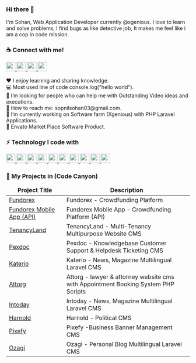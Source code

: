 <h3>Hi there 👋</h3>
I'm Sohan, Web Application Developer currently @xgenious. I love to learn and solve problems, I find bugs as like detective job, It makes me feel like i am a cop in code mission.

<h3>☕ Connect with me!</h3>
<p dir="auto">
    <a href="https://www.facebook.com/sopnil.ahamed/" rel="nofollow">
    <img src="https://camo.githubusercontent.com/053c8d36fc1998f33e6c04b8d3668638b2c9242082c762fcf9ab1bb4ecd78664/68747470733a2f2f696d672e736869656c64732e696f2f7374617469632f76313f6d6573736167653d46616365626f6f6b266c6f676f3d66616365626f6f6b266c6162656c436f6c6f723d35633563356326636f6c6f723d623937373065266c6f676f436f6c6f723d7768697465266c6162656c3d253230" height="25" data-canonical-src="https://img.shields.io/static/v1?message=Facebook&amp;logo=facebook&amp;labelColor=5c5c5c&amp;color=b9770e&amp;logoColor=white&amp;label=%20" style="max-width: 100%;">
  </a>
 <a href="#" rel="nofollow">
    <img src="https://camo.githubusercontent.com/3d5549eed7489ba6f8a511faef18145d20c02e9bc5437ce6cf0a6bfd8d273169/68747470733a2f2f696d672e736869656c64732e696f2f7374617469632f76313f6d6573736167653d596f7574756265266c6f676f3d796f7574756265266c6162656c436f6c6f723d35633563356326636f6c6f723d313138326333266c6f676f436f6c6f723d7768697465266c6162656c3d253230" height="25" data-canonical-src="https://img.shields.io/static/v1?message=Youtube&amp;logo=youtube&amp;labelColor=5c5c5c&amp;color=1182c3&amp;logoColor=white&amp;label=%20" style="max-width: 100%;">
  </a>
   <a href="mailto:sopnilsohan03@gmail.com">
    <img src="https://camo.githubusercontent.com/9ca64a702ac95e479284aa9be60618369eed6191a41171d9145a9a0601a9a0ee/68747470733a2f2f696d672e736869656c64732e696f2f7374617469632f76313f6d6573736167653d476d61696c266c6f676f3d676d61696c266c6162656c436f6c6f723d35633563356326636f6c6f723d464630303030266c6f676f436f6c6f723d7768697465266c6162656c3d253230" height="25" data-canonical-src="https://img.shields.io/static/v1?message=Gmail&amp;logo=gmail&amp;labelColor=5c5c5c&amp;color=FF0000&amp;logoColor=white&amp;label=%20" style="max-width: 100%;">
  </a>
<a target="_blank" rel="noopener noreferrer" href="https://www.linkedin.com/in/al-ahsan-00a612197/"><img src="https://camo.githubusercontent.com/59e8cfdca16f027d492ee17e4a90c25e6d511d1d4b41c8afc3bfb479e2030912/68747470733a2f2f696d672e736869656c64732e696f2f7374617469632f76313f6d6573736167653d4c696e6b6564696e266c6f676f3d6c696e6b6564696e266c6162656c436f6c6f723d35633563356326636f6c6f723d443441433044266c6f676f436f6c6f723d7768697465266c6162656c3d253230" height="25" data-canonical-src="https://img.shields.io/static/v1?message=Linkedin&amp;logo=linkedin&amp;labelColor=5c5c5c&amp;color=D4AC0D&amp;logoColor=white&amp;label=%20" style="max-width: 100%;"></a>


  
</p>





<p>
    <span>♥️ I enjoy learning and sharing knowledge.</span> <br>
    <span>💻 Most used line of code console.log("hello world").</span> <br>
    <span>🤔 I’m looking for people who can help me with Outstanding Video ideas and executions.</span> <br>
    <span>📧 How to reach me: sopnilsohan03@gmail.com.</span> <br>
    <span>🔭  I’m currently working on Software farm (Xgenious) with PHP Laravel Applications. </span> <br>
    <span>🔭  Envato Market Place Software Product.</span> <br>
    
</p>

<h3>⚡ Technology I code with</h3>
<p align="left">
  <a href="#">
    <img src ="https://img.shields.io/static/v1?message=PHP&logo=php&labelColor=5c5c5c&color=1182c3&logoColor=white&label=%20" height="25" style="max-width: 100%;">
  </a>
   <a href="#">
    <img src ="https://img.shields.io/static/v1?message=Laravel&logo=laravel&labelColor=5c5c5c&color=FF0000&logoColor=white&label=%20" height="25" style="max-width: 100%;">
  </a>
   <a href="#">
    <img src ="https://img.shields.io/static/v1?message=Vue Js&logo=vuedotjs&labelColor=5c5c5c&color=D4AC0D&logoColor=white&label=%20" height="25" style="max-width: 100%;">
  </a>
  <a href="#">
    <img src ="https://img.shields.io/static/v1?message=MySql&logo=laravel&labelColor=5c5c5c&color=4d7902&logoColor=white&label=%20" height="25" style="max-width: 100%;">
  </a>
  <a href="#">
    <img src ="https://img.shields.io/static/v1?message=JavaScript&logo=javascript&labelColor=5c5c5c&color=52307c&logoColor=white&label=%20" height="25" style="max-width: 100%;">
  </a>
  <a href="#">
    <img src ="https://img.shields.io/static/v1?message=Jquery&logo=jquery&labelColor=5c5c5c&color=b9770e&logoColor=white&label=%20" height="25" style="max-width: 100%;">
  </a>
   <a href="#">
    <img src ="https://img.shields.io/static/v1?message=Ajax&logo=json&labelColor=5c5c5c&color=0e6251&logoColor=white&label=%20" height="25" style="max-width: 100%;">
  </a>
   <a href="#">
    <img src ="https://img.shields.io/static/v1?message=HTML&logo=html5&labelColor=5c5c5c&color=5f6a6a&logoColor=white&label=%20" height="25" style="max-width: 100%;">
  </a>
   <a href="#">
    <img src ="https://img.shields.io/static/v1?message=CSS3&logo=css3&labelColor=5c5c5c&color=e67e22&logoColor=white&label=%20" height="25" style="max-width: 100%;">
  </a>
   <a href="#">
    <img src ="https://img.shields.io/static/v1?message=Bootstrap&logo=bootstrap&labelColor=5c5c5c&color=5D6D7E&logoColor=white&label=%20" height="25" style="max-width: 100%;">
  </a>
</p>

<!-- <h3>🐛 Tutorial and Course</h3>
<p> 
  <a href="https://www.youtube.com/c/WebJourneybd" target="_blank">
    <img src ="https://img.shields.io/static/v1?message=PHP&logo=php&labelColor=5c5c5c&color=008000&logoColor=white&label=%20" height="25" style="max-width: 100%;">
  </a>
   <a href="https://www.youtube.com/c/WebJourneybd" target="_blank">
    <img src ="https://img.shields.io/static/v1?message=Laravel&logo=laravel&labelColor=5c5c5c&color=FF0000&logoColor=white&label=%20" height="25" style="max-width: 100%;">
  </a>
   <a href="https://www.youtube.com/c/WebJourneybd" target="_blank">
    <img src ="https://img.shields.io/static/v1?message=Vue Js&logo=vuedotjs&labelColor=5c5c5c&color=808000&logoColor=white&label=%20" height="25" style="max-width: 100%;">
  </a>
     <a href="https://web-journey.xyz" target="_blank">
    <img src ="https://img.shields.io/static/v1?message=My Course&logo=laravel&labelColor=5c5c5c&color=000000&logoColor=white&label=%20" height="25" style="max-width: 100%;">
  </a>
</p> -->

<h3>🔭 My Projects in (Code Canyon)</h3>
<table>
  <thead align="center">
    <tr>
      <td><b>Project Title</b></td>
      <td><b>Description</b></td>
    </tr>
  </thead>
  <tbody>
    <tr>
      <td><a href="https://codecanyon.net/item/fundorex-crowdfunding-platform/33286096" rel="nofollow">Fundorex</a></td>
      <td>Fundorex - Crowdfunding Platform</td>
    </tr>
      <tr>
      <td><a href="https://codecanyon.net/item/fundorex-crowdfunding-platform/33286096" rel="nofollow">Fundorex Mobile App (API)</a></td>
      <td>Fundorex Mobile App - Crowdfunding Platform (API) </td>
    </tr>
     <tr>
      <td><a href="https://codecanyon.net/item/tenancyland-multitenancy-multipurpose-website-cms/38663702" rel="nofollow">TenancyLand</a></td>
      <td>TenancyLand - Multi-Tenancy Multipurpose Website CMS</td>
    </tr>
    <tr>
      <td><a href="https://codecanyon.net/item/pexdoc-knowledgebase-customer-support-helpdesk-ticketing-cms/33858909" rel="nofollow">Pexdoc</a></td>
      <td>Pexdoc - Knowledgebase Customer Support & Helpdesk Ticketing CMS</td>
    </tr>
      <tr>
      <td><a href="https://codecanyon.net/item/katerio-news-magazine-multilingual-laravel-cms/36096805" rel="nofollow">Katerio</a></td>
      <td>Katerio - News, Magazine Multilingual Laravel CMS</td>
    </tr>
    <tr>
      <td><a href="https://codecanyon.net/item/attorg-lawyer-attorney-website-cms-with-appointment-booking-system-php-scripts/32547529" rel="nofollow">Attorg</a></td>
      <td>Attorg - lawyer & attorney website cms with Appointment Booking System PHP Scripts</td>
    </tr>  
    <tr>
      <td><a href="https://codecanyon.net/item/intoday-news-magazine-multilingual-laravel-cms/35217402" rel="nofollow">Intoday</a></td>
      <td>Intoday - News, Magazine Multilingual Laravel CMS</td>
    </tr>
    <tr>
      <td><a href="https://codecanyon.net/item/harnold-political-cms/33788263" rel="nofollow">Harnold</a></td>
      <td>Harnold - Political CMS</td>
    </tr> 
      <tr>
      <td><a href="https://codecanyon.net/item/harnold-political-cms/33788263" rel="nofollow">Pixefy</a></td>
      <td>Pixefy -Business Banner Management CMS</td>
    </tr> 
    <tr>
       <td><a href="https://codecanyon.net/item/ozagi-personal-blog-multilingual-laravel-cms/34909138" rel="nofollow">Ozagi</a></td>
      <td>Ozagi - Personal Blog Multilingual Laravel CMS</td>
    </tr> 
  
  </tbody>
</table>

<!--
**nazmulcse11/nazmulcse11** is a ✨ _special_ ✨ repository because its `README.md` (this file) appears on your GitHub profile.

Here are some ideas to get you started:

- 🔭 I’m currently working on ...
- 🌱 I’m currently learning ...
- 👯 I’m looking to collaborate on ...
- 🤔 I’m looking for help with ...
- 💬 Ask me about ...
- 📫 How to reach me: ...
- 😄 Pronouns: ...
- ⚡ Fun fact: ...
-->
